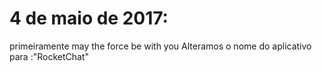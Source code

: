 # 4 de maio de 2017:
    
primeiramente may the force be with you
Alteramos o nome do aplicativo para :"RocketChat"
